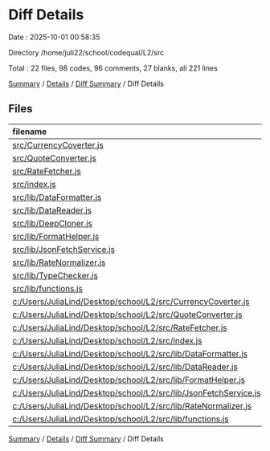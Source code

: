 # Diff Details

Date : 2025-10-01 00:58:35

Directory /home/juli22/school/codequal/L2/src

Total : 22 files,  98 codes, 96 comments, 27 blanks, all 221 lines

[Summary](results.md) / [Details](details.md) / [Diff Summary](diff.md) / Diff Details

## Files
| filename | language | code | comment | blank | total |
| :--- | :--- | ---: | ---: | ---: | ---: |
| [src/CurrencyCoverter.js](/src/CurrencyCoverter.js) | JavaScript | 70 | 58 | 20 | 148 |
| [src/QuoteConverter.js](/src/QuoteConverter.js) | JavaScript | 61 | 54 | 14 | 129 |
| [src/RateFetcher.js](/src/RateFetcher.js) | JavaScript | 38 | 58 | 13 | 109 |
| [src/index.js](/src/index.js) | JavaScript | 6 | 0 | 2 | 8 |
| [src/lib/DataFormatter.js](/src/lib/DataFormatter.js) | JavaScript | 35 | 24 | 10 | 69 |
| [src/lib/DataReader.js](/src/lib/DataReader.js) | JavaScript | 34 | 34 | 10 | 78 |
| [src/lib/DeepCloner.js](/src/lib/DeepCloner.js) | JavaScript | 57 | 45 | 16 | 118 |
| [src/lib/FormatHelper.js](/src/lib/FormatHelper.js) | JavaScript | 59 | 67 | 20 | 146 |
| [src/lib/JsonFetchService.js](/src/lib/JsonFetchService.js) | JavaScript | 31 | 26 | 9 | 66 |
| [src/lib/RateNormalizer.js](/src/lib/RateNormalizer.js) | JavaScript | 36 | 41 | 12 | 89 |
| [src/lib/TypeChecker.js](/src/lib/TypeChecker.js) | JavaScript | 23 | 45 | 7 | 75 |
| [src/lib/functions.js](/src/lib/functions.js) | JavaScript | 7 | 15 | 3 | 25 |
| [c:/Users/JuliaLind/Desktop/school/L2/src/CurrencyCoverter.js](/c:/Users/JuliaLind/Desktop/school/L2/src/CurrencyCoverter.js) | JavaScript | -70 | -58 | -20 | -148 |
| [c:/Users/JuliaLind/Desktop/school/L2/src/QuoteConverter.js](/c:/Users/JuliaLind/Desktop/school/L2/src/QuoteConverter.js) | JavaScript | -61 | -54 | -14 | -129 |
| [c:/Users/JuliaLind/Desktop/school/L2/src/RateFetcher.js](/c:/Users/JuliaLind/Desktop/school/L2/src/RateFetcher.js) | JavaScript | -38 | -58 | -13 | -109 |
| [c:/Users/JuliaLind/Desktop/school/L2/src/index.js](/c:/Users/JuliaLind/Desktop/school/L2/src/index.js) | JavaScript | -4 | 0 | -2 | -6 |
| [c:/Users/JuliaLind/Desktop/school/L2/src/lib/DataFormatter.js](/c:/Users/JuliaLind/Desktop/school/L2/src/lib/DataFormatter.js) | JavaScript | -35 | -24 | -10 | -69 |
| [c:/Users/JuliaLind/Desktop/school/L2/src/lib/DataReader.js](/c:/Users/JuliaLind/Desktop/school/L2/src/lib/DataReader.js) | JavaScript | -18 | -28 | -6 | -52 |
| [c:/Users/JuliaLind/Desktop/school/L2/src/lib/FormatHelper.js](/c:/Users/JuliaLind/Desktop/school/L2/src/lib/FormatHelper.js) | JavaScript | -59 | -67 | -20 | -146 |
| [c:/Users/JuliaLind/Desktop/school/L2/src/lib/JsonFetchService.js](/c:/Users/JuliaLind/Desktop/school/L2/src/lib/JsonFetchService.js) | JavaScript | -31 | -26 | -9 | -66 |
| [c:/Users/JuliaLind/Desktop/school/L2/src/lib/RateNormalizer.js](/c:/Users/JuliaLind/Desktop/school/L2/src/lib/RateNormalizer.js) | JavaScript | -36 | -41 | -12 | -89 |
| [c:/Users/JuliaLind/Desktop/school/L2/src/lib/functions.js](/c:/Users/JuliaLind/Desktop/school/L2/src/lib/functions.js) | JavaScript | -7 | -15 | -3 | -25 |

[Summary](results.md) / [Details](details.md) / [Diff Summary](diff.md) / Diff Details